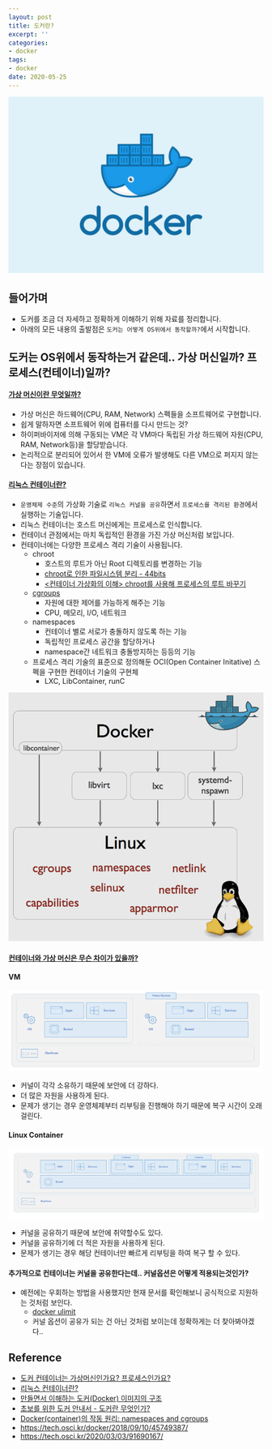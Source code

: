 ```yaml
---
layout: post
title: 도커란?
excerpt: ''
categories:
- docker
tags:
- docker
date: 2020-05-25
---
```


![](../assets/logo/docker.png)

## 들어가며
- 도커를 조금 더 자세하고 정확하게 이해하기 위해 자료를 정리합니다.
- 아래의 모든 내용의 출발점은 `도커는 어떻게 OS위에서 동작할까?`에서 시작합니다.

## 도커는 OS위에서 동작하는거 같은데.. 가상 머신일까? 프로세스(컨테이너)일까?
#### [가상 머신이란 무엇일까?](https://www.redhat.com/ko/topics/virtualization/what-is-a-virtual-machine)
- 가상 머신은 하드웨어(CPU, RAM, Network) 스펙들을 소프트웨어로 구현합니다.
- 쉽게 말하자면 소프트웨어 위에 컴퓨터를 다시 만드는 것?
- 하이퍼바이저에 의해 구동되는 VM은 각 VM마다 독립된 가상 하드웨어 자원(CPU, RAM, Network등)을 할당받습니다.
- 논리적으로 분리되어 있어서 한 VM에 오류가 발생해도 다른 VM으로 퍼지지 않는다는 장점이 있습니다.

#### [리눅스 컨테이너란?](https://www.redhat.com/ko/topics/containers/whats-a-linux-container)
- `운영체제 수준`의 가상화 기술로 `리눅스 커널을 공유`하면서 `프로세스를 격리된 환경`에서 실행하는 기술입니다.
- 리눅스 컨테이너는 호스트 머신에게는 프로세스로 인식합니다.
- 컨테이너 관점에서는 마치 독립적인 환경을 가진 가상 머신처럼 보입니다.
- 컨테이너에는 다양한 프로세스 격리 기술이 사용됩니다.
    - chroot
        - 호스트의 루트가 아닌 Root 디렉토리를 변경하는 기능
        - [chroot로 인한 파일시스템 분리 - 44bits](https://www.44bits.io/ko/post/change-root-directory-by-using-chroot)
        - [<컨테이너 가상화의 이해> chroot를 사용해 프로세스의 루트 바꾸기](https://steemit.com/kr/@mishana/1-chroot)
    - [cgroups](http://jake.dothome.co.kr/control-groups/)
        - 자원에 대한 제어를 가능하게 해주는 기능
        - CPU, 메모리, I/O, 네트워크
    - namespaces
        - 컨테이너 별로 서로가 충돌하지 않도록 하는 기능
        - 독립적인 프로세스 공간을 할당하거나
        - namespace간 네트워크 충돌방지하는 등등의 기능
    - 프로세스 격리 기술의 표준으로 정의해둔 OCI(Open Container Initative) 스펙을 구현한 컨테이너 기술의 구현체
        - LXC, LibContainer, runC

![](../assets/posts/img/2020-05-26-14-07-01.png)


#### [컨테이너와 가상 머신은 무슨 차이가 있을까?](https://docs.microsoft.com/en-us/virtualization/windowscontainers/about/containers-vs-vm)
#### VM

![](../assets/posts/img/2020-05-26-14-10-08.png)

- 커널이 각각 소유하기 때문에 보안에 더 강하다.
- 더 많은 자원을 사용하게 된다.
- 문제가 생기는 경우 운영체제부터 리부팅을 진행해야 하기 때문에 복구 시간이 오래 걸린다.

#### Linux Container

![](../assets/posts/img/2020-05-26-14-09-51.png)

- 커널을 공유하기 때문에 보안에 취약할수도 있다.
- 커널을 공유하기에 더 적은 자원을 사용하게 된다.
- 문제가 생기는 경우 해당 컨테이너만 빠르게 리부팅을 하여 복구 할 수 있다.

#### 추가적으로 컨테이너는 커널을 공유한다는데.. 커널옵션은 어떻게 적용되는것인가?
- 예전에는 우회하는 방법을 사용했지만 현재 문서를 확인해보니 공식적으로 지원하는 것처럼 보인다.
    - [docker ulimit](https://docs.docker.com/engine/reference/commandline/run/#set-ulimits-in-container---ulimit)
    - 커널 옵션이 공유가 되는 건 아닌 것처럼 보이는데 정확하게는 더 찾아봐야겠다..


## Reference
- [도커 컨테이너는 가상머신인가요? 프로세스인가요?](https://www.44bits.io/ko/post/is-docker-container-a-virtual-machine-or-a-process)
- [리눅스 컨테이너란?](https://www.44bits.io/ko/keyword/linux-container)
- [만들면서 이해하는 도커(Docker) 이미지의 구조](https://www.44bits.io/ko/post/how-docker-image-work)
- [초보를 위한 도커 안내서 - 도커란 무엇인가?](https://subicura.com/2017/01/19/docker-guide-for-beginners-1.html)
- [Docker(container)의 작동 원리: namespaces and cgroups](https://tech.ssut.me/what-even-is-a-container/)
- <https://tech.osci.kr/docker/2018/09/10/45749387/>
- <https://tech.osci.kr/2020/03/03/91690167/>
